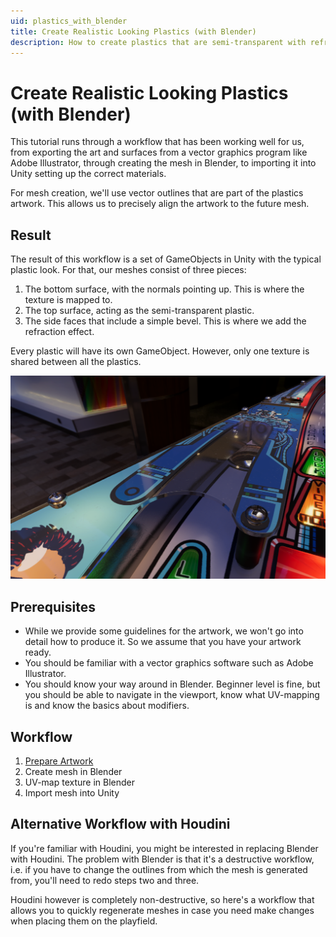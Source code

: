 ```yaml
---
uid: plastics_with_blender
title: Create Realistic Looking Plastics (with Blender)
description: How to create plastics that are semi-transparent with refraction
---
```


# Create Realistic Looking Plastics (with Blender)

This tutorial runs through a workflow that has been working well for us, from exporting the art and surfaces from a vector graphics program like Adobe Illustrator, through creating the mesh in Blender, to importing it into Unity setting up the correct materials.

For mesh creation, we'll use vector outlines that are part of the plastics artwork. This allows us to precisely align the artwork to the future mesh.

## Result

The result of this workflow is a set of GameObjects in Unity with the typical plastic look. For that, our meshes consist of three pieces:

1. The bottom surface, with the normals pointing up. This is where the texture is mapped to.
2. The top surface, acting as the semi-transparent plastic.
3. The side faces that include a simple bevel. This is where we add the refraction effect.

Every plastic will have its own GameObject. However, only one texture is shared between all the plastics.

![Final result in Unity](t2-example.png)

## Prerequisites

- While we provide some guidelines for the artwork, we won't go into detail how to produce it. So we assume that you have your artwork ready.
- You should be familiar with a vector graphics software such as Adobe Illustrator. 
- You should know your way around in Blender. Beginner level is fine, but you should be able to navigate in the viewport, know what UV-mapping is and know the basics about modifiers.

## Workflow

1. [Prepare Artwork](xref:plastics_with_blender_1)
2. Create mesh in Blender
3. UV-map texture in Blender
4. Import mesh into Unity

## Alternative Workflow with Houdini

If you're familiar with Houdini, you might be interested in replacing Blender with Houdini. The problem with Blender is that it's a destructive workflow, i.e. if you have to change the outlines from which the mesh is generated from, you'll need to redo steps two and three.

Houdini however is completely non-destructive, so here's a workflow that allows you to quickly regenerate meshes in case you need make changes when placing them on the playfield.